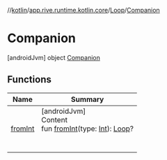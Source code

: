 //[kotlin](../../../../index.md)/[app.rive.runtime.kotlin.core](../../index.md)/[Loop](../index.md)/[Companion](index.md)



# Companion  
 [androidJvm] object [Companion](index.md)   


## Functions  
  
|  Name |  Summary | 
|---|---|
| <a name="app.rive.runtime.kotlin.core/Loop.Companion/fromInt/#kotlin.Int/PointingToDeclaration/"></a>[fromInt](from-int.md)| <a name="app.rive.runtime.kotlin.core/Loop.Companion/fromInt/#kotlin.Int/PointingToDeclaration/"></a>[androidJvm]  <br>Content  <br>fun [fromInt](from-int.md)(type: [Int](https://kotlinlang.org/api/latest/jvm/stdlib/kotlin/-int/index.html)): [Loop](../index.md)?  <br><br><br>|

